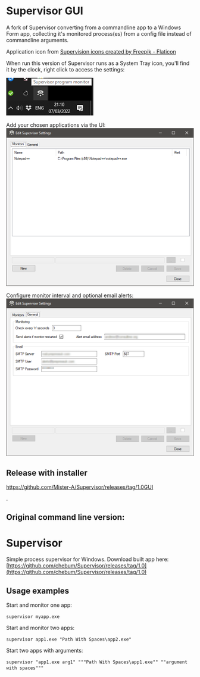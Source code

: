 # Supervisor GUI
A fork of Supervisor converting from a commandline app to a Windows Form app, collecting it's monitored process(es) from a config file instead of commandline arguments.

Application icon from <a href="https://www.flaticon.com/free-icons/supervision" title="supervision icons">Supervision icons created by Freepik - Flaticon</a>

When run this version of Supervisor runs as a System Tray icon, you'll find it by the clock, right click to access the settings:

![Systray Icon Image](https://github.com/Mister-A/Supervisor/blob/master/Docs/systrayicon.png?raw=true)

Add your chosen applications via the UI:
![Configure Monitors](https://github.com/Mister-A/Supervisor/blob/master/Docs/AddAppsUI.png?raw=true)

Configure monitor interval and optional email alerts:
![Configure Monitors](https://github.com/Mister-A/Supervisor/blob/master/Docs/SettingsUI.png?raw=true)

## Release with installer
https://github.com/Mister-A/Supervisor/releases/tag/1.0GUI




.
## Original command line version:
# Supervisor
Simple process supervisor for Windows. Download built app here: [https://github.com/chebum/Supervisor/releases/tag/1.0](https://github.com/chebum/Supervisor/releases/tag/1.0)

## Usage examples
Start and monitor one app:

	supervisor myapp.exe
                
Start and monitor two apps:

	supervisor app1.exe "Path With Spaces\app2.exe"

Start two apps with arguments:

	supervisor "app1.exe arg1" """Path With Spaces\app1.exe"" ""argument with spaces"""
